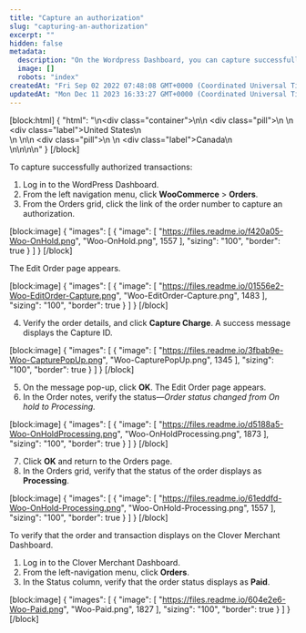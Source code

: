 ```yaml
---
title: "Capture an authorization"
slug: "capturing-an-authorization"
excerpt: ""
hidden: false
metadata: 
  description: "On the Wordpress Dashboard, you can capture successfully authorized transactions."
  image: []
  robots: "index"
createdAt: "Fri Sep 02 2022 07:48:08 GMT+0000 (Coordinated Universal Time)"
updatedAt: "Mon Dec 11 2023 16:33:27 GMT+0000 (Coordinated Universal Time)"
---
```

[block:html]
{
  "html": "<!--JIRA DS-3008; Region pill icon added to topic on 2.27.2023-->\n<div class=\"container\">\n<!--US-->\n  <div class=\"pill\">\n    \n    <div class=\"label\">United States</div>\n    <br>\n  </div>\n<!--Canada-->\n  <div class=\"pill\">\n    \n    <div class=\"label\">Canada</div>\n      <br>\n</div>\n\n</div>\n<style>\nbody {\n  font-family: \"Segoe UI\", \"Roboto\",\n    \"Segoe UI Symbol\";\n}\n.container {\n  align-items: center;\n  min-width: 10%;\n  text-align: left;\n}\n/*Pill format*/\n.pill {\n  background: #44BB44;\n  border: .5px solid #44BB44;\n  margin-left: 5px;\n\n}\n/*Text positioning inside the pill*/\n.pill,\n.pill__addon {\n  display: inline-block;\n  box-sizing: border-box;\n  padding: 0px 10px;\n  border-radius: 10px;\n  position: relative;\n  box-sizing: border-box;\n  height: 1.5rem;\n}\n/*Text format inside the pill*/\n.pill .label,\n.pill__addon .label {\n  font-style: normal;\n  font-weight: normal;\n  font-size: 0.70rem;\n  color: #fff;\n  display: inline-block;\n  vertical-align: middle;\n \n}\n</style>"
}
[/block]


To capture successfully authorized transactions:

1. Log in to the WordPress Dashboard.
2. From the left navigation menu, click **WooCommerce** > **Orders**.
3. From the Orders grid, click the link of the order number to capture an authorization. 

[block:image]
{
  "images": [
    {
      "image": [
        "https://files.readme.io/f420a05-Woo-OnHold.png",
        "Woo-OnHold.png",
        1557
      ],
      "sizing": "100",
      "border": true
    }
  ]
}
[/block]


The Edit Order page appears.

[block:image]
{
  "images": [
    {
      "image": [
        "https://files.readme.io/01556e2-Woo-EditOrder-Capture.png",
        "Woo-EditOrder-Capture.png",
        1483
      ],
      "sizing": "100",
      "border": true
    }
  ]
}
[/block]


4. Verify the order details, and click **Capture Charge**. A success message displays the Capture ID.

[block:image]
{
  "images": [
    {
      "image": [
        "https://files.readme.io/3fbab9e-Woo-CapturePopUp.png",
        "Woo-CapturePopUp.png",
        1345
      ],
      "sizing": "100",
      "border": true
    }
  ]
}
[/block]


5. On the message pop-up, click **OK**. The Edit Order page appears.
6. In the Order notes, verify the status—_Order status changed from On hold to Processing._ 

[block:image]
{
  "images": [
    {
      "image": [
        "https://files.readme.io/d5188a5-Woo-OnHoldProcessing.png",
        "Woo-OnHoldProcessing.png",
        1873
      ],
      "sizing": "100",
      "border": true
    }
  ]
}
[/block]


7. Click **OK** and return to the Orders page.
8. In the Orders grid, verify that the status of the order displays as **Processing**.

[block:image]
{
  "images": [
    {
      "image": [
        "https://files.readme.io/61eddfd-Woo-OnHold-Processing.png",
        "Woo-OnHold-Processing.png",
        1557
      ],
      "sizing": "100",
      "border": true
    }
  ]
}
[/block]


To verify that the order and transaction displays on the Clover Merchant Dashboard.

1. Log in to the Clover Merchant Dashboard.
2. From the left-navigation menu, click **Orders**.
3. In the Status column, verify that the order status displays as **Paid**.

[block:image]
{
  "images": [
    {
      "image": [
        "https://files.readme.io/604e2e6-Woo-Paid.png",
        "Woo-Paid.png",
        1827
      ],
      "sizing": "100",
      "border": true
    }
  ]
}
[/block]
